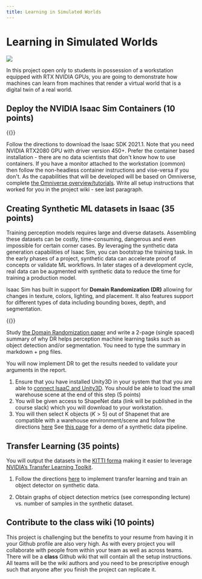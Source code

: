 ```yaml
---
title: Learning in Simulated Worlds
---
```


# Learning in Simulated Worlds

![](images/character-creator-omniverse.png)

In this project open only to students in possession of a workstation equipped with RTX NVIDIA GPUs,  you are going to demonstrate how machines can learn from machines that render a virtual world that is a digital twin of a real world. 

## Deploy the NVIDIA Isaac Sim Containers (10 points)

{{<youtube n7adibR_th4>}}

Follow the directions to download the Isaac SDK 2021.1. Note that you need NVIDIA RTX2080 GPU with driver version 450+. Prefer the container based installation - there are no data scientists that don't know how to use containers. If you have a monitor attached to the workstation (common) then follow the non-headless container instructions and vise-versa if you don't. As the capabilities that will be developed will be based on Omniverse, complete [the Omniverse overview/tutorials](https://developer.nvidia.com/nvidia-omniverse-developer-resource-center). Write all setup instructions that worked for you in the project wiki - see last paragraph. 


## Creating Synthetic ML datasets in Isaac (35 points)

Training perception models requires large and diverse datasets. Assembling these datasets can be costly, time-consuming, dangerous and even impossible for certain corner cases. By leveraging the synthetic data generation capabilities of Isaac Sim, you can bootstrap the training task. In the early phases of a project, synthetic data can accelerate proof of concepts or validate ML workflows. In later stages of a development cycle, real data can be augmented with synthetic data to reduce the time for training a production model.  

Isaac Sim has built in support for **Domain Randomization (DR)** allowing for changes in texture, colors, lighting, and placement. It also features support for different types of data including bounding boxes, depth, and segmentation. 

{{<youtube cwaqjlnRq5Q>}}

Study [the Domain Randomization paper](https://arxiv.org/pdf/1703.06907.pdf) and write a 2-page (single spaced) summary of why DR helps perception machine learning  tasks such as object detection and/or segmentation. You need to type the summary in markdown + png files. 

You will now implement DR to get the results needed to validate your arguments in the report.  

1. Ensure that you have installed Unity3D in your system that that you are able to [connect IsaaC and Unity3D](https://docs.nvidia.com/isaac/isaac/doc/simulation/unity3d.html#isaac-sim-unity3d). You should be able to load the small warehouse scene at the end of this step  (5 points)
2. You will be given access to ShapeNet data (link will be published in the course slack) which you will download to your workstation. 
3. You will then select K objects ($K> 5$) out of Shapenet that are compatible with a warehouse environment/scene and follow the directions [here]()
See [this page](https://docs.omniverse.nvidia.com/app_isaacsim/app_isaacsim/sample_syntheticdata.html) for a demo of a synthetic data pipeline.

## Transfer Learning (35 points)

You will output the datasets in the [KITTI forma](https://docs.nvidia.com/tao/archive/tlt-20/tlt-user-guide/text/preparing_data_input.html) making it easier to leverage [NVIDIA’s Transfer Learning Toolkit](https://docs.nvidia.com/tao/archive/tlt-20/tlt-user-guide/text/overview.html).

1. Follow the directions [here](https://developer.nvidia.com/blog/deploying-real-time-object-detection-models-with-isaac-sdk-and-transfer-learning-toolkit/) to implement transfer learning and train an object detector on synthetic data. 

2. Obtain graphs of object detection metrics (see corresponding lecture) vs. number of samples in the synthetic dataset.  

## Contribute to the class wiki (10 points)

This project is challenging but the benefits to your resume from having it in your Github profile are also very high. As with every project you will collaborate with people from within your team as well as across teams. There will be a **class** Github wiki that will contain all the setup instructions. All teams will be the wiki authors and you need to be prescriptive enough such that anyone after you finish the project can replicate it. 
